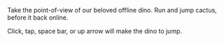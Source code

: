 Take the point-of-view of our beloved offline dino. Run and jump cactus, before it back online.

Click, tap, space bar, or up arrow will make the dino to jump.